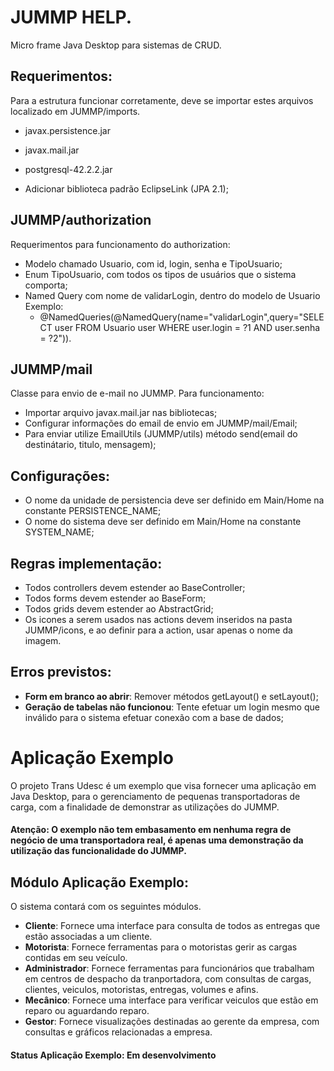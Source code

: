 # JUMMP HELP.
Micro frame Java Desktop para sistemas de CRUD.

## Requerimentos:

Para a estrutura funcionar corretamente, deve se importar estes arquivos 
localizado em JUMMP/imports.

- javax.persistence.jar
- javax.mail.jar
- postgresql-42.2.2.jar

- Adicionar biblioteca padrão EclipseLink (JPA 2.1);

## JUMMP/authorization
 Requerimentos para funcionamento do authorization:
 
 - Modelo chamado Usuario, com id, login, senha e TipoUsuario;
 - Enum TipoUsuario, com todos os tipos de usuários que o sistema comporta;
 - Named Query com nome de validarLogin, dentro do modelo de Usuario Exemplo: 
      * @NamedQueries(@NamedQuery(name="validarLogin",query="SELECT user FROM Usuario user WHERE user.login = ?1 AND user.senha = ?2")).

## JUMMP/mail
 Classe para envio de e-mail no JUMMP. Para funcionamento:
 
 - Importar arquivo javax.mail.jar nas bibliotecas;
 - Configurar informações do email de envio em JUMMP/mail/Email;
 - Para enviar utilize EmailUtils (JUMMP/utils) método send(email do destinátario, titulo, mensagem);

## Configurações:

- O nome da unidade de persistencia deve ser definido em Main/Home na constante PERSISTENCE_NAME;
- O nome do sistema deve ser definido em Main/Home na constante SYSTEM_NAME;

## Regras implementação:

- Todos controllers devem estender ao BaseController;
- Todos forms devem estender ao BaseForm;
- Todos grids devem estender ao AbstractGrid;
- Os icones a serem usados nas actions devem inseridos na pasta JUMMP/icons, e ao definir para a action, usar apenas o nome da imagem.

## Erros previstos:
- **Form em branco ao abrir**: Remover métodos getLayout() e setLayout(); 
- **Geração de tabelas não funcionou**: Tente efetuar um login mesmo que inválido para o sistema efetuar conexão com a base de dados; 

# Aplicação Exemplo

O projeto Trans Udesc é um exemplo que visa fornecer uma aplicação em Java Desktop, para o gerenciamento de pequenas transportadoras de carga, com a finalidade de demonstrar as utilizações do JUMMP.

#### Atenção: O exemplo não tem embasamento em nenhuma regra de negócio de uma transportadora real, é apenas uma demonstração da utilização das funcionalidade do JUMMP. 

## Módulo Aplicação Exemplo:
O sistema contará com os seguintes módulos.
 - **Cliente**: Fornece uma interface para consulta de todos as entregas que estão associadas a um cliente.
 - **Motorista**: Fornece ferramentas para o motoristas gerir as cargas contidas em seu veículo.
 - **Administrador**: Fornece ferramentas para funcionários que trabalham em centros de despacho da tranportadora, com consultas de cargas, clientes, veiculos, motoristas, entregas, volumes e afins.
 - **Mecânico**: Fornece uma interface para verificar veiculos que estão em reparo ou aguardando reparo.
 - **Gestor**: Fornece visualizações destinadas ao gerente da empresa, com consultas e gráficos relacionadas a empresa.
 
 #### Status Aplicação Exemplo: Em desenvolvimento
